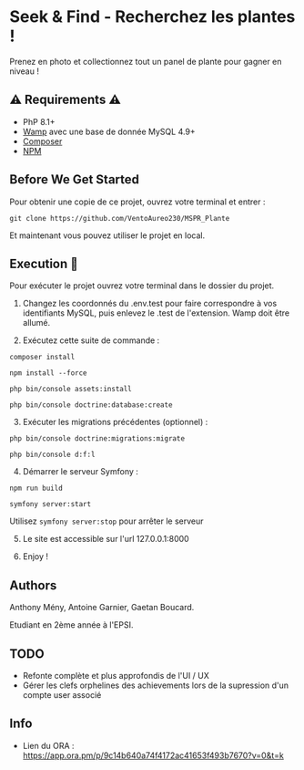 # Seek & Find - Recherchez les plantes !

Prenez en photo et collectionnez tout un panel de plante pour gagner en niveau !

## :warning: Requirements :warning:

 - PhP 8.1+
 - [Wamp](https://www.wampserver.com/) avec une base de donnée MySQL 4.9+
 - [Composer](https://getcomposer.org/)
 - [NPM]()

## Before We Get Started

Pour obtenir une copie de ce projet, ouvrez votre terminal et entrer :

```
git clone https://github.com/VentoAureo230/MSPR_Plante
```
Et maintenant vous pouvez utiliser le projet en local.

## Execution :runner:

Pour exécuter le projet ouvrez votre terminal dans le dossier du projet.

1. Changez les coordonnés du .env.test pour faire correspondre à vos identifiants MySQL, puis enlevez le .test de l'extension. Wamp doit être allumé.

2. Exécutez cette suite de commande :

```
composer install
```

```
npm install --force
```

```
php bin/console assets:install
```

```
php bin/console doctrine:database:create
```

3. Exécuter les migrations précédentes (optionnel) :

```
php bin/console doctrine:migrations:migrate
```

```
php bin/console d:f:l
```

4. Démarrer le serveur Symfony :


```
npm run build
```

```
symfony server:start
```

Utilisez `symfony server:stop` pour arrêter le serveur

5. Le site est accessible sur l'url 127.0.0.1:8000

6. Enjoy !

## Authors

Anthony Mény, Antoine Garnier, Gaetan Boucard.

Etudiant en 2ème année à l'EPSI.

## TODO

- Refonte complète et plus approfondis de l'UI / UX
- Gérer les clefs orphelines des achievements lors de la supression d'un compte user associé

## Info

- Lien du ORA : https://app.ora.pm/p/9c14b640a74f4172ac41653f493b7670?v=0&t=k
